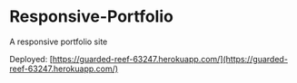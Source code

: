 # Responsive-Portfolio
A responsive portfolio site

Deployed: [https://guarded-reef-63247.herokuapp.com/](https://guarded-reef-63247.herokuapp.com/)

